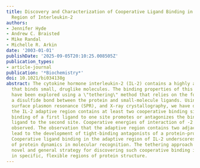 ```yaml
---
title: Discovery and Characterization of Cooperative Ligand Binding in the Adaptive
  Region of Interleukin-2
authors:
- Jennifer Hyde
- Andrew C. Braisted
- Mike Randal
- Michelle R. Arkin
date: '2003-01-01'
publishDate: '2025-09-05T20:10:25.008505Z'
publication_types:
- article-journal
publication: '*Biochemistry*'
doi: 10.1021/bi034138g
abstract: The cytokine hormone interleukin-2 (IL-2) contains a highly adaptive region
  that binds small, druglike molecules. The binding properties of this adaptive region
  have been explored using a \"tethering\" method that relies on the formation of
  a disulfide bond between the protein and small-molecule ligands. Using tethering,
  surface plasmon resonance (SPR), and X-ray crystallography, we have discovered that
  the IL-2 adaptive region contains at least two cooperative binding sites where the
  binding of a first ligand to one site promotes or antagonizes the binding of a second
  ligand to the second site. Cooperative energies of interaction of -2 kcal/mol are
  observed. The observation that the adaptive region contains two adjacent sites may
  lead to the development of tight-binding antagonists of a protein-protein interaction.
  Cooperative ligand binding in the adaptive region of IL-2 underscores the importance
  of protein dynamics in molecular recognition. The tethering approach provides a
  novel and general strategy for discovering such cooperative binding interactions
  in specific, flexible regions of protein structure.
---
```

